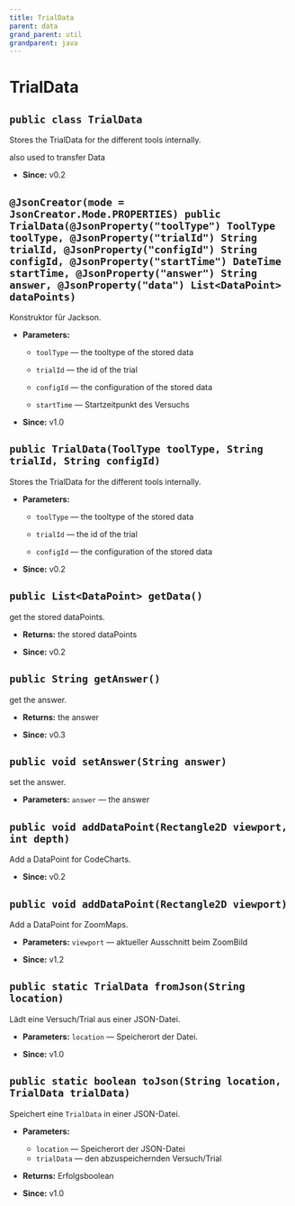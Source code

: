 ```yaml
---
title: TrialData
parent: data
grand_parent: util
grandparent: java
---
```


# TrialData


## `public class TrialData`

Stores the TrialData for the different tools internally.



also used to transfer Data

 * **Since:** v0.2

## `@JsonCreator(mode = JsonCreator.Mode.PROPERTIES) public TrialData(@JsonProperty("toolType") ToolType toolType, @JsonProperty("trialId") String trialId, @JsonProperty("configId") String configId, @JsonProperty("startTime") DateTime startTime, @JsonProperty("answer") String answer, @JsonProperty("data") List<DataPoint> dataPoints)`

Konstruktor für Jackson.

 * **Parameters:**
   * `toolType` — the tooltype of the stored data
   * `trialId` — the id of the trial
   * `configId` — the configuration of the stored data
   * `startTime` — Startzeitpunkt des Versuchs

     <p>
 * **Since:** v1.0

## `public TrialData(ToolType toolType, String trialId, String configId)`

Stores the TrialData for the different tools internally.

 * **Parameters:**
   * `toolType` — the tooltype of the stored data
   * `trialId` — the id of the trial
   * `configId` — the configuration of the stored data

     <p>
 * **Since:** v0.2

## `public List<DataPoint> getData()`

get the stored dataPoints.

 * **Returns:** the stored dataPoints

     <p>
 * **Since:** v0.2

## `public String getAnswer()`

get the answer.

 * **Returns:** the answer

     <p>
 * **Since:** v0.3

## `public void setAnswer(String answer)`

set the answer.

 * **Parameters:** `answer` — the answer

## `public void addDataPoint(Rectangle2D viewport, int depth)`

Add a DataPoint for CodeCharts.

 * **Since:** v0.2

## `public void addDataPoint(Rectangle2D viewport)`

Add a DataPoint for ZoomMaps.

 * **Parameters:** `viewport` — aktueller Ausschnitt beim ZoomBild

     <p>
 * **Since:** v1.2

## `public static TrialData fromJson(String location)`

Lädt eine Versuch/Trial aus einer JSON-Datei.

 * **Parameters:** `location` — Speicherort der Datei.

     <p>
 * **Since:** v1.0

## `public static boolean toJson(String location, TrialData trialData)`

Speichert eine `TrialData` in einer JSON-Datei.

 * **Parameters:**
   * `location` — Speicherort der JSON-Datei
   * `trialData` — den abzuspeichernden Versuch/Trial
 * **Returns:** Erfolgsboolean

     <p>
 * **Since:** v1.0
